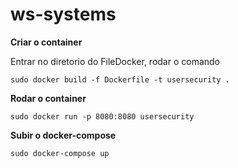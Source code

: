 # ws-systems

**Criar o container**

Entrar no diretorio do FileDocker, rodar o comando

`sudo docker build -f Dockerfile -t usersecurity .`

**Rodar o container**

`sudo docker run -p 8080:8080 usersecurity`

**Subir o docker-compose**

`sudo docker-compose up`
